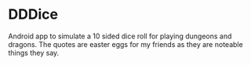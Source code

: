 # DDDice

Android app to simulate a 10 sided dice roll for playing dungeons and dragons. The quotes are easter eggs for my friends as they are
noteable things they say.
